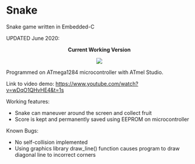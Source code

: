 # Snake
Snake game written in Embedded-C

UPDATED June 2020:
<p align="center"><strong>Current Working Version</strong></p>
<p align="center">
  <img src="snake_demo.gif" >
</p>

Programmed on ATmega1284 microcontroller with ATmel Studio.

Link to video demo: https://www.youtube.com/watch?v=wDqO1QHvHE4&t=1s

Working features:

- Snake can maneuver around the screen and collect fruit
- Score is kept and permanently saved using EEPROM on microcontroller

Known Bugs:

- No self-collision implemented
- Using graphics library draw_line() function causes program to draw diagonal line to incorrect corners
